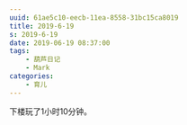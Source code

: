 ```yaml
---
uuid: 61ae5c10-eecb-11ea-8558-31bc15ca8019
title: 2019-6-19
s: 2019-6-19
date: 2019-06-19 08:37:00
tags:
	- 葫芦日记
	- Mark
categories:
	- 育儿
---
```


下楼玩了1小时10分钟。
